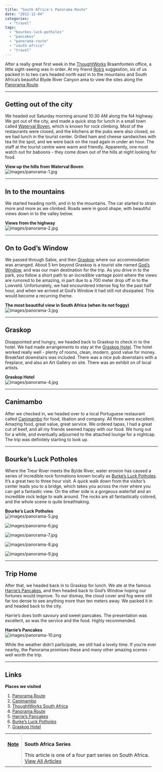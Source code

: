 ```yaml
---
title: "South Africa's Panorama Route"
date: "2012-12-04"
categories: 
  - "travel"
tags: 
  - "bourkes-luck-potholes"
  - "pancakes"
  - "panorama-route"
  - "south-africa"
  - "travel"
---
```


After a really great first week in the [ThoughtWorks](http://join.thoughtworks.com/south-africa) Braamfontein office, a little sight-seeing was in order. At my friend [Rob’s](http://robenslin.com/) suggestion, six of us packed in to two cars headed north east in to the mountains and South Africa’s beautiful Blyde River Canyon area to view the sites along the [Panorama Route](http://www.sa-venues.com/maps/mpumalanga-panorama-route.htm).

* * *

## Getting out of the city

We headed out Saturday morning around 10:30 AM along the N4 highway. We got out of the city, and made a quick stop for lunch in a small town called [Waterval Boven](http://en.wikipedia.org/wiki/Waterval_Boven), which is known for rock climbing. Most of the restaurants were closed, and the kitchens at the pubs were also closed, so we had lunch in the tourist center. Grilled ham and cheese sandwiches with tea hit the spot, and we were back on the road again in under an hour. The staff at the tourist centre were warm and friendly. Apparently, one must watch out for baboons - they come down out of the hills at night looking for food.

**View up the hills from Waterval Boven**  
![images/panorama-1.jpg](images/panorama-11.jpg)

* * *

## In to the mountains

We started heading north, and in to the mountains. The car started to strain more and more as we climbed. Roads were in good shape, with beautiful views down in to the valley below.

**Views from the highway**  
![images/panorama-2.jpg](images/panorama-21.jpg)

* * *

## On to God’s Window

We passed through Sabie, and then [Graskop](http://en.wikipedia.org/wiki/Graskop) where our accommodation was arranged. About 5 km beyond Graskop is a tourist site named [God’s Window](http://en.wikipedia.org/wiki/God%27s_Window#God.27s_Window), and was our main destination for the trip. As you drive in to the park, you follow a short path to an incredible vantage point where the views are rumored to be amazing, in part due to a 700 meter drop off in to the Lowveld. Unfortunately, we had encountered intense fog for the past half hour, and when we arrived at God’s Window it had still not dissipated. This would become a recurring theme.

**The most beautiful view in South Africa (when its not foggy)**  
![images/panorama-3.jpg](images/panorama-31.jpg)

* * *

## Graskop

Disappointed and hungry, we headed back to Graskop to check in to the hotel. We had made arrangements to stay at the [Graskop Hotel](http://www.graskophotel.co.za/). The hotel worked really well - plenty of rooms, clean, modern, good value for money. Breakfast downstairs was included. There was a nice pub downstairs with a fireplace, and also an Art Gallery on site. There was an exhibit on of local artists.

**Graskop Hotel**  
![images/panorama-4.jpg](images/panorama-41.jpg)

* * *

## Canimambo

After we checked in, we headed over to a local Portuguese restaurant called [Canimambo](http://www.tripadvisor.ca/ShowUserReviews-g424918-d1583729-r135855029-Canimambo_Restaurant-Graskop_Mpumalanga.html) for food, libation and company. All three were excellent. Amazing food, great value, great service. We ordered tapas, I had a great cut of beef, and all my friends seemed happy with our food. We hung out for a while, and eventually adjourned to the attached lounge for a nightcap. The trip was definitely starting to look up.

* * *

## Bourke’s Luck Potholes

Where the Treur River meets the Bylde River, water erosion has caused a series of incredible rock formations known locally as [Burke’s Luck Potholes](http://www.sa-venues.com/attractionsmpl/bourkes-luck-potholes.htm). It’s a great two to three hour visit. A quick walk down from the visitor’s center leads you to a bridge, which takes you across the river where you can get a fantastic view. On the other side is a gorgeous waterfall and an incredible rock ledge to walk around. The rocks are all fantastically colored, and the whole scene is quite breathtaking.

**Bourke’s Luck Potholes**  
![images/panorama-5.jpg](images/panorama-51.jpg)

![images/panorama-6.jpg](images/panorama-61.jpg)

![images/panorama-7.jpg](images/panorama-71.jpg)

![images/panorama-8.jpg](images/panorama-81.jpg)

![images/panorama-9.jpg](images/panorama-91.jpg)

* * *

## Trip Home

After that, we headed back in to Graskop for lunch. We ate at the famous [Harrie’s Pancakes](http://www.harriespancakes.com/), and then headed back to God’s Window hoping our fortunes would improve. To our dismay, the cloud cover and fog were still far too dense to see anything more than ten meters away. We packed it in and headed back to the city.

Harrie’s does both savoury and sweet pancakes. The presentation was excellent, as was the service and the food. Highly recommended.

**Harrie’s Pancakes**  
![images/panorama-10.png](images/panorama-101.png)

While the weather didn’t participate, we still had a lovely time. If you’re ever nearby, the Panorama promises these and many other amazing scenes - well worth the trip.

* * *

## Links

**Places we visited**

1. [Panorama Route](http://www.sa-venues.com/maps/mpumalanga-panorama-route.htm)
2. [Canimambo](http://www.canimambo.za.net/)
3. [ThoughtWorks South Africa](http://join.thoughtworks.com/south-africa)
4. [Panorama Route](http://www.sa-venues.com/maps/mpumalanga-panorama-route.htm)
5. [Harrie’s Pancakes](http://www.harriespancakes.com/)
6. [Burke’s Luck Potholes](http://www.sa-venues.com/attractionsmpl/bourkes-luck-potholes.htm)
7. [Graskop Hotel](http://www.graskophotel.co.za/)

<table style="margin:.2em 0;"><tbody><tr valign="top"><td style="padding:.5em;"><p><b><u>Note</u></b></p></td><td style="border-left:3px solid #e8e8e8;padding:.5em;"><p><b>South Africa Series</b></p>This article is one of a four part series on South Africa.<br><a href="http://kylehodgson.com/tag/south-africa/">View All Articles</a></td></tr></tbody></table>
